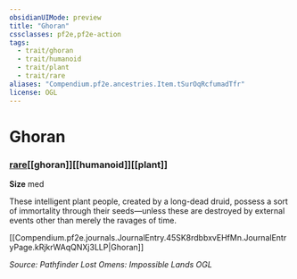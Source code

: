 ```yaml
---
obsidianUIMode: preview
title: "Ghoran"
cssclasses: pf2e,pf2e-action
tags:
  - trait/ghoran
  - trait/humanoid
  - trait/plant
  - trait/rare
aliases: "Compendium.pf2e.ancestries.Item.tSurOqRcfumadTfr"
license: OGL
---
```

# Ghoran

### [rare](rare "Rare Rarity Trait")[[ghoran]][[humanoid]][[plant]]



**Size** med


These intelligent plant people, created by a long-dead druid, possess a sort of immortality through their seeds—unless these are destroyed by external events other than merely the ravages of time.

[[Compendium.pf2e.journals.JournalEntry.45SK8rdbbxvEHfMn.JournalEntryPage.kRjkrWAqQNXj3LLP|Ghoran]]

*Source: Pathfinder Lost Omens: Impossible Lands*
*OGL*